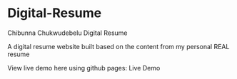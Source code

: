 # Digital-Resume

Chibunna Chukwudebelu Digital Resume

A digital resume website built based on the content from my personal REAL resume

View live demo here using github pages: Live Demo